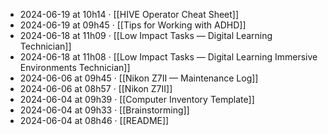 - 2024-06-19 at 10h14 · [[HIVE Operator Cheat Sheet]]
- 2024-06-19 at 09h45 · [[Tips for Working with ADHD]]
- 2024-06-18 at 11h09 · [[Low Impact Tasks — Digital Learning Technician]]
- 2024-06-18 at 11h08 · [[Low Impact Tasks — Digital Learning Immersive Environments Technician]]
- 2024-06-06 at 09h45 · [[Nikon Z7II — Maintenance Log]]
- 2024-06-06 at 08h57 · [[Nikon Z7II]]
- 2024-06-04 at 09h39 · [[Computer Inventory Template]]
- 2024-06-04 at 09h33 · [[Brainstorming]]
- 2024-06-04 at 08h46 · [[README]]
